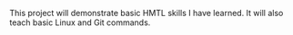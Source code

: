 This project will demonstrate basic HMTL skills I have learned.
It will also teach basic Linux and Git commands.